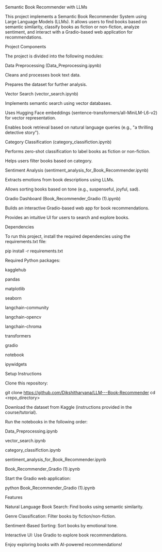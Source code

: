 Semantic Book Recommender with LLMs

This project implements a Semantic Book Recommender System using Large Language Models (LLMs). It allows users to find books based on semantic similarity, classify books as fiction or non-fiction, analyze sentiment, and interact with a Gradio-based web application for recommendations.

Project Components

The project is divided into the following modules:

Data Preprocessing (Data_Preprocessing.ipynb)

Cleans and processes book text data.

Prepares the dataset for further analysis.

Vector Search (vector_search.ipynb)

Implements semantic search using vector databases.

Uses Hugging Face embeddings (sentence-transformers/all-MiniLM-L6-v2) for vector representation.

Enables book retrieval based on natural language queries (e.g., "a thrilling detective story").

Category Classification (category_classifiction.ipynb)

Performs zero-shot classification to label books as fiction or non-fiction.

Helps users filter books based on category.

Sentiment Analysis (sentiment_analysis_for_Book_Recommender.ipynb)

Extracts emotions from book descriptions using LLMs.

Allows sorting books based on tone (e.g., suspenseful, joyful, sad).

Gradio Dashboard (Book_Recommender_Gradio (1).ipynb)

Builds an interactive Gradio-based web app for book recommendations.

Provides an intuitive UI for users to search and explore books.

Dependencies

To run this project, install the required dependencies using the requirements.txt file:

pip install -r requirements.txt

Required Python packages:

kagglehub

pandas

matplotlib

seaborn

langchain-community

langchain-opencv

langchain-chroma

transformers

gradio

notebook

ipywidgets

Setup Instructions

Clone this repository:

git clone https://github.com/Dikshitharyana/LLM---Book-Recommender
cd <repo_directory>

Download the dataset from Kaggle (instructions provided in the course/tutorial).

Run the notebooks in the following order:

Data_Preprocessing.ipynb

vector_search.ipynb

category_classifiction.ipynb

sentiment_analysis_for_Book_Recommender.ipynb

Book_Recommender_Gradio (1).ipynb

Start the Gradio web application:

python Book_Recommender_Gradio (1).ipynb

Features

Natural Language Book Search: Find books using semantic similarity.

Genre Classification: Filter books by fiction/non-fiction.

Sentiment-Based Sorting: Sort books by emotional tone.

Interactive UI: Use Gradio to explore book recommendations.

Enjoy exploring books with AI-powered recommendations!

